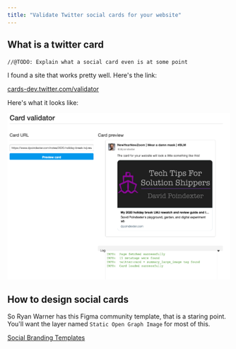 ```yaml
---
title: "Validate Twitter social cards for your website"
---
```


## What is a twitter card

`//@TODO: Explain what a social card even is at some point`

I found a site that works pretty well. Here's the link:

[cards-dev.twitter.com/validator](https://cards-dev.twitter.com/validator)

Here's what it looks like:

![Card Validation](validator-screenshot.png)

## How to design social cards

So Ryan Warner has this Figma community template, that is a staring point. You'll want the layer named `Static Open Graph Image` for most of this.

[Social Branding Templates](https://www.figma.com/community/file/820337605519256142)
